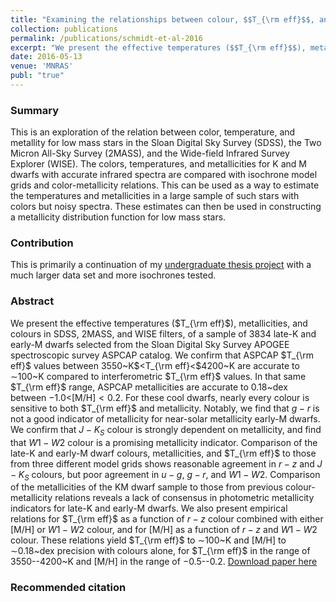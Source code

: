 ```yaml
---
title: "Examining the relationships between colour, $$T_{\rm eff}$$, and [M/H] for APOGEE K and M dwarfs"
collection: publications
permalink: /publications/schmidt-et-al-2016
excerpt: "We present the effective temperatures ($$T_{\rm eff}$$), metallicities, and colours in SDSS, 2MASS, and WISE filters, of a sample of 3834 late-K and early-M dwarfs selected from the Sloan Digital Sky Survey APOGEE spectroscopic survey ASPCAP catalog. We confirm that ASPCAP $$T_{\rm eff}$$ values between 3550~K$$<T_{\rm eff}<$$4200~K are accurate to $$\sim$$100~K compared to interferometric $$T_{\rm eff}$$ values. In that same $$T_{\rm eff}$$ range, ASPCAP metallicities are accurate to 0.18~dex between $$-1.0<$[M/H]$<0.2$$. For these cool dwarfs, nearly every colour is sensitive to both $$T_{\rm eff}$$ and metallicity. Notably, we find that $$g-r$$ is not a good indicator of metallicity for near-solar metallicity early-M dwarfs. We confirm that $$J-K_S$$ colour is strongly dependent on metallicity, and find that $$W1-W2$$ colour is a promising metallicity indicator. Comparison of the late-K and early-M dwarf colours, metallicities, and $$T_{\rm eff}$$ to those from three different model grids shows reasonable agreement in $$r-z$$ and $$J-K_S$$ colours, but poor agreement in $$u-g$$, $$g-r$$, and $$W1-W2$$. Comparison of the metallicities of the KM dwarf sample to those from previous colour-metallicity relations reveals a lack of consensus in photometric metallicity indicators for late-K and early-M dwarfs. We also present empirical relations for $$T_{\rm eff}$$ as a function of $$r-z$$ colour combined with either [M/H] or $$W1-W2$$ colour, and for [M/H] as a function of $$r-z$$ and $$W1-W2$$ colour. These relations yield $$T_{\rm eff}$$ to $$\sim$$100~K and [M/H] to $$\sim$$0.18~dex precision with colours alone, for $$T_{\rm eff}$$ in the range of 3550--4200~K and [M/H] in the range of $$-$$0.5--0.2."
date: 2016-05-13
venue: 'MNRAS'
publ: "true"
---
```


### Summary
This is an exploration of the relation between color, temperature, and metallity for low mass stars in the Sloan Digital Sky Survey (SDSS), the Two Micron All-Sky Survey (2MASS), and the Wide-field Infrared Survey Explorer (WISE). The colors, temperatures, and metallicities for K and M dwarfs with accurate infrared spectra are compared with isochrone model grids and color-metallicity relations. This can be used as a way to estimate the temperatures and metallicities in a large sample of such stars with colors but noisy spectra. These estimates can then be used in constructing a metallicity distribution function for low mass stars.

### Contribution
This is primarily a continuation of my [undergraduate thesis project](https://wagoner47.github.io/publications/wagoner-2014) with a much larger data set and more isochrones tested.

### Abstract
We present the effective temperatures ($T_{\rm eff}$), metallicities, and colours in SDSS, 2MASS, and WISE filters, of a sample of 3834 late-K and early-M dwarfs selected from the Sloan Digital Sky Survey APOGEE spectroscopic survey ASPCAP catalog. We confirm that ASPCAP $T_{\rm eff}$ values between 3550~K$<T_{\rm eff}<$4200~K are accurate to $\sim$100~K compared to interferometric $T_{\rm eff}$ values. In that same $T_{\rm eff}$ range, ASPCAP metallicities are accurate to 0.18~dex between $-1.0<$[M/H]$<0.2$. For these cool dwarfs, nearly every colour is sensitive to both $T_{\rm eff}$ and metallicity. Notably, we find that $g-r$ is not a good indicator of metallicity for near-solar metallicity early-M dwarfs. We confirm that $J-K_S$ colour is strongly dependent on metallicity, and find that $W1-W2$ colour is a promising metallicity indicator. Comparison of the late-K and early-M dwarf colours, metallicities, and $T_{\rm eff}$ to those from three different model grids shows reasonable agreement in $r-z$ and $J-K_S$ colours, but poor agreement in $u-g$, $g-r$, and $W1-W2$. Comparison of the metallicities of the KM dwarf sample to those from previous colour-metallicity relations reveals a lack of consensus in photometric metallicity indicators for late-K and early-M dwarfs. We also present empirical relations for $T_{\rm eff}$ as a function of $r-z$ colour combined with either [M/H] or $W1-W2$ colour, and for [M/H] as a function of $r-z$ and $W1-W2$ colour. These relations yield $T_{\rm eff}$ to $\sim$100~K and [M/H] to $\sim$0.18~dex precision with colours alone, for $T_{\rm eff}$ in the range of 3550--4200~K and [M/H] in the range of $-$0.5--0.2.
[Download paper here](http://adsabs.harvard.edu/cgi-bin/bib_query?arXiv:1605.03732)

### Recommended citation
